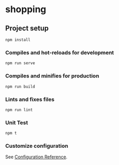 # shopping

## Project setup
```
npm install
```

### Compiles and hot-reloads for development
```
npm run serve
```

### Compiles and minifies for production
```
npm run build
```

### Lints and fixes files
```
npm run lint
```

### Unit Test
```
npm t
```
### Customize configuration
See [Configuration Reference](https://cli.vuejs.org/config/).
